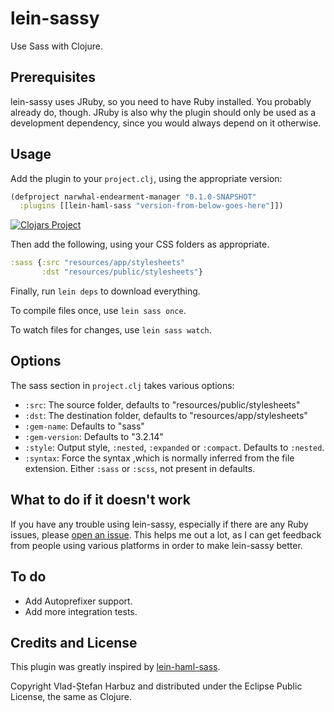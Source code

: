 # lein-sassy
Use Sass with Clojure.

## Prerequisites
lein-sassy uses JRuby, so you need to have Ruby installed. You probably already
do, though. JRuby is also why the plugin should only be used as a development
dependency, since you would always depend on it otherwise.

## Usage
Add the plugin to your `project.clj`, using the appropriate version:

```clj
(defproject narwhal-endearment-manager "0.1.0-SNAPSHOT"
  :plugins [[lein-haml-sass "version-from-below-goes-here"]])
```

[![Clojars Project](http://clojars.org/lein-sassy/latest-version.svg)](http://clojars.org/lein-sassy)

Then add the following, using your CSS folders as appropriate.
```clojure
:sass {:src "resources/app/stylesheets"
       :dst "resources/public/stylesheets"}
```

Finally, run `lein deps` to download everything.

To compile files once, use `lein sass once`.

To watch files for changes, use `lein sass watch`.

## Options
The sass section in `project.clj` takes various options:

* `:src`: The source folder, defaults to "resources/public/stylesheets"
* `:dst`: The destination folder, defaults to "resources/app/stylesheets"
* `:gem-name`: Defaults to "sass"
* `:gem-version`: Defaults to "3.2.14"
* `:style`: Output style, `:nested`, `:expanded` or `:compact`. Defaults to
`:nested`.
* `:syntax`: Force the syntax ,which is normally inferred from the file
extension. Either `:sass` or `:scss`, not present in defaults.

## What to do if it doesn't work
If you have any trouble using lein-sassy, especially if there are any Ruby
issues, please [open an issue](https://github.com/vladh/lein-sassy/issues/new).
This helps me out a lot, as I can get feedback from people using various
platforms in order to make lein-sassy better.

## To do
* Add Autoprefixer support.
* Add more integration tests.

## Credits and License
This plugin was greatly inspired by
[lein-haml-sass](https://github.com/rtircher/lein-haml-sass).

Copyright Vlad-Ștefan Harbuz and distributed under the Eclipse Public
License, the same as Clojure.
